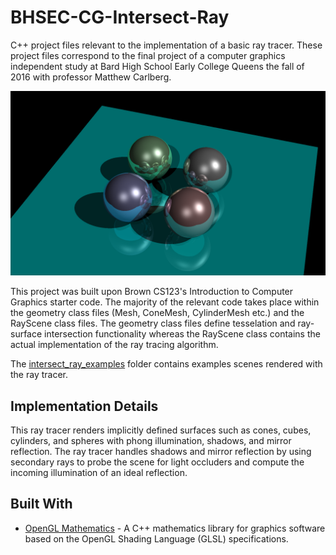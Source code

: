 # BHSEC-CG-Intersect-Ray

C++ project files relevant to the implementation of a basic ray tracer. These project files correspond to the final project of a computer graphics independent study at Bard High School Early College Queens the fall of 2016 with professor Matthew Carlberg.

<p align="center">
  <img src="/intersect_ray_examples/mirror_test2_big.png" alt="A scene with a plane and four differently colored diffuse and ideally reflective spheres." width="800">
</p>

This project was built upon Brown CS123's Introduction to Computer Graphics starter code. The majority of the relevant code takes place within the geometry class files (Mesh, ConeMesh, CylinderMesh etc.) and the RayScene class files. The geometry class files define tesselation and ray-surface intersection functionality whereas the RayScene class contains the actual implementation of the ray tracing algorithm.

The [intersect_ray_examples](https://github.com/trastopchin/BHSEC-CG-Intersect-Ray/tree/master/intersect_ray_examples) folder contains examples scenes rendered with the ray tracer.

## Implementation Details

This ray tracer renders implicitly defined surfaces such as cones, cubes, cylinders, and spheres with phong illumination, shadows, and mirror reflection. The ray tracer handles shadows and mirror reflection by using secondary rays to probe the scene for light occluders and compute the incoming illumination of an ideal reflection.

## Built With

* [OpenGL Mathematics](https://glm.g-truc.net/0.9.9/index.html) - A C++ mathematics library for graphics software based on the OpenGL Shading Language (GLSL) specifications.